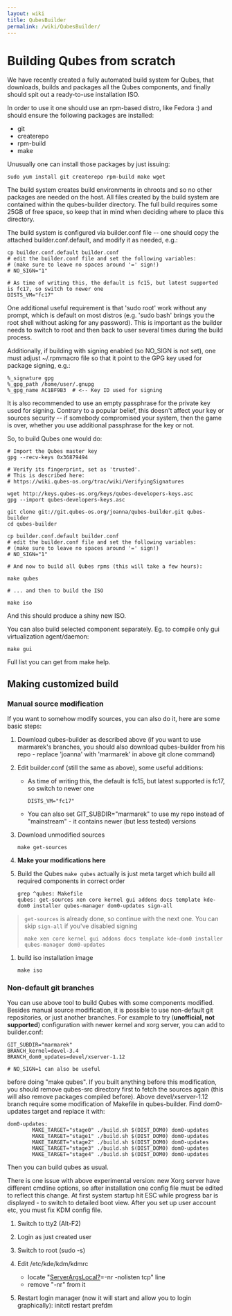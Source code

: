 ```yaml
---
layout: wiki
title: QubesBuilder
permalink: /wiki/QubesBuilder/
---
```


Building Qubes from scratch
===========================

We have recently created a fully automated build system for Qubes, that downloads, builds and packages all the Qubes components, and finally should spit out a ready-to-use installation ISO.

In order to use it one should use an rpm-based distro, like Fedora :) and should ensure the following packages are installed:

-   git
-   createrepo
-   rpm-build
-   make

Unusually one can install those packages by just issuing:

``` {.wiki}
sudo yum install git createrepo rpm-build make wget
```

The build system creates build environments in chroots and so no other packages are needed on the host. All files created by the build system are contained within the qubes-builder directory. The full build requires some 25GB of free space, so keep that in mind when deciding where to place this directory.

The build system is configured via builder.conf file -- one should copy the attached builder.conf.default, and modify it as needed, e.g.:

``` {.wiki}
cp builder.conf.default builder.conf 
# edit the builder.conf file and set the following variables: 
# (make sure to leave no spaces around '=' sign!) 
# NO_SIGN="1"

# As time of writing this, the default is fc15, but latest supported is fc17, so switch to newer one
DISTS_VM="fc17"
```

One additional useful requirement is that 'sudo root' work without any prompt, which is default on most distros (e.g. 'sudo bash' brings you the root shell without asking for any password). This is important as the builder needs to switch to root and then back to user several times during the build process.

Additionally, if building with signing enabled (so NO\_SIGN is not set), one must adjust \~/.rpmmacro file so that it point to the GPG key used for package signing, e.g.:

``` {.wiki}
%_signature gpg
%_gpg_path /home/user/.gnupg
%_gpg_name AC1BF9B3  # <-- Key ID used for signing
```

It is also recommended to use an empty passphrase for the private key used for signing. Contrary to a popular belief, this doesn't affect your key or sources security -- if somebody compromised your system, then the game is over, whether you use additional passphrase for the key or not.

So, to build Qubes one would do:

``` {.wiki}
# Import the Qubes master key 
gpg --recv-keys 0x36879494 

# Verify its fingerprint, set as 'trusted'. 
# This is described here: 
# https://wiki.qubes-os.org/trac/wiki/VerifyingSignatures 

wget http://keys.qubes-os.org/keys/qubes-developers-keys.asc 
gpg --import qubes-developers-keys.asc 

git clone git://git.qubes-os.org/joanna/qubes-builder.git qubes-builder 
cd qubes-builder 

cp builder.conf.default builder.conf 
# edit the builder.conf file and set the following variables: 
# (make sure to leave no spaces around '=' sign!) 
# NO_SIGN="1"

# And now to build all Qubes rpms (this will take a few hours): 

make qubes 

# ... and then to build the ISO 

make iso 
```

And this should produce a shiny new ISO.

You can also build selected component separately. Eg. to compile only gui virtualization agent/daemon:

``` {.wiki}
make gui
```

Full list you can get from make help.

Making customized build
-----------------------

### Manual source modification

If you want to somehow modify sources, you can also do it, here are some basic steps:

1.  Download qubes-builder as described above (if you want to use marmarek's branches, you should also download qubes-builder from his repo - replace 'joanna' with 'marmarek' in above git clone command)
2.  Edit builder.conf (still the same as above), some useful additions:
    -   As time of writing this, the default is fc15, but latest supported is fc17, so switch to newer one

        ``` {.wiki}
        DISTS_VM="fc17"
        ```

    -   You can also set GIT\_SUBDIR="marmarek" to use my repo instead of "mainstream" - it contains newer (but less tested) versions

1.  Download unmodified sources

    ``` {.wiki}
    make get-sources
    ```

1.  **Make your modifications here**

1.  Build the Qubes
     `make qubes` actually is just meta target which build all required components in correct order

    ``` {.wiki}
    grep ^qubes: Makefile
    qubes: get-sources xen core kernel gui addons docs template kde-dom0 installer qubes-manager dom0-updates sign-all
    ```

> `get-sources` is already done, so continue with the next one. You can skip `sign-all` if you've disabled signing
>
> ``` {.wiki}
> make xen core kernel gui addons docs template kde-dom0 installer qubes-manager dom0-updates
> ```

1.  build iso installation image

    ``` {.wiki}
    make iso
    ```

### Non-default git branches

You can use above tool to build Qubes with some components modified. Besides manual source modification, it is possible to use non-default git repositories, or just another branches. For example to try (**unofficial, not supported**) configuration with newer kernel and xorg server, you can add to builder.conf:

``` {.wiki}
GIT_SUBDIR="marmarek"
BRANCH_kernel=devel-3.4
BRANCH_dom0_updates=devel/xserver-1.12

# NO_SIGN=1 can also be useful
```

before doing "make qubes". If you built anything before this modification, you should remove qubes-src directory first to fetch the sources again (this will also remove packages compiled before). Above devel/xserver-1.12 branch require some modification of Makefile in qubes-builder. Find dom0-updates target and replace it with:

``` {.wiki}
dom0-updates:
        MAKE_TARGET="stage0" ./build.sh $(DIST_DOM0) dom0-updates
        MAKE_TARGET="stage1" ./build.sh $(DIST_DOM0) dom0-updates
        MAKE_TARGET="stage2" ./build.sh $(DIST_DOM0) dom0-updates
        MAKE_TARGET="stage3" ./build.sh $(DIST_DOM0) dom0-updates
        MAKE_TARGET="stage4" ./build.sh $(DIST_DOM0) dom0-updates
```

Then you can build qubes as usual.

There is one issue with above experimental version: new Xorg server have different cmdline options, so after installation one config file must be edited to reflect this change. At first system startup hit ESC while progress bar is displayed - to switch to detailed boot view. After you set up user account etc, you must fix KDM config file.

1.  Switch to tty2 (Alt-F2)
2.  Login as just created user
3.  Switch to root (sudo -s)
4.  Edit /etc/kde/kdm/kdmrc
    -   locate "[ServerArgsLocal?](/wiki/ServerArgsLocal)=-nr -nolisten tcp" line
    -   remove "-nr" from it

5.  Restart login manager (now it will start and allow you to login graphically): initctl restart prefdm

